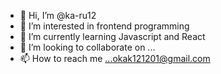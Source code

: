 - 👋 Hi, I’m @ka-ru12
- 👀 I’m interested in frontend programming
- 🌱 I’m currently learning Javascript and React
- 💞️ I’m looking to collaborate on ...
- 📫 How to reach me ...okak121201@gmail.com

<!---
ka-ru12/ka-ru12 is a ✨ special ✨ repository because its `README.md` (this file) appears on your GitHub profile.
You can click the Preview link to take a look at your changes.
--->
